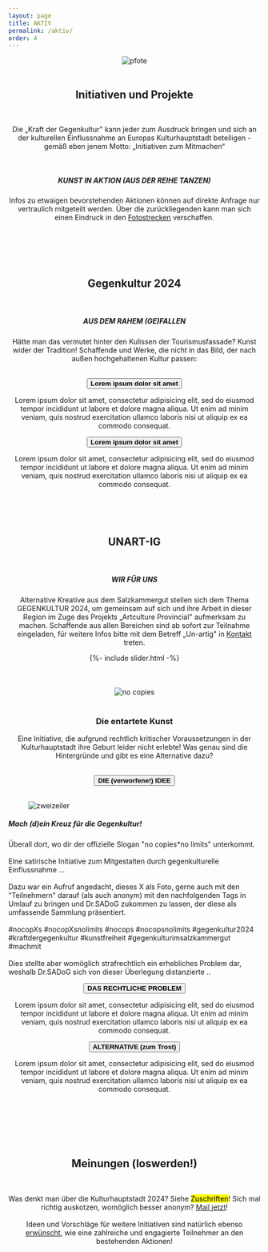 ```yaml
---
layout: page
title: AKTIV
permalink: /aktiv/
order: 4
---
```

<div align="center">
  <div class="col-12 col-lg-10 col-xl-8">
    <img class="is-small" src="{{ "/assets/images/pfote.png" | relative_url }}" alt="pfote">
    <br> <br>
    <h2 class="post__subtitle"><span>Initiativen und Projekte</span></h2>  
    <br>
    <p>Die „Kraft der Gegenkultur" kann jeder zum Ausdruck bringen und sich an der kulturellen Einflussnahme an Europas Kulturhauptstadt beteiligen - gemäß eben jenem Motto: „Initiativen zum Mitmachen“</p>
    <br>
    <h5><strong>KUNST IN AKTION (AUS DER REIHE TANZEN)</strong></h5>
    <p>Infos zu etwaigen bevorstehenden Aktionen können auf direkte Anfrage nur vertraulich mitgeteilt werden. Über die zurückliegenden kann man sich einen Eindruck in den <a href="http://" target="_blank" rel="noopener noreferrer">Fotostrecken</a> verschaffen.</p>
  </div>
  <br> <br>
</div>

<div class="is-light_bg" align="center">
  <div class="col-12 col-lg-10 col-xl-8">
    <br> <br>
    <h2 class="post__subtitle"><span>Gegenkultur 2024</span></h2>  
    <br>
    <h5><strong>AUS DEM RAHEM (GE)FALLEN</strong></h5>
    <p>Hätte man das vermutet hinter den Kulissen der Tourismusfassade? Kunst wider der Tradition! Schaffende und Werke, die nicht in das Bild, der nach außen hochgehaltenen Kultur passen:</p>
    <br>
  </div>
  <button class="accordion h4"><strong>Lorem ipsum dolor sit amet</strong></button>
  <div class="accordion-content">
    <p>Lorem ipsum dolor sit amet, consectetur adipisicing elit, sed do eiusmod tempor incididunt ut labore et dolore magna aliqua. Ut enim ad minim veniam, quis nostrud exercitation ullamco laboris nisi ut aliquip ex ea commodo consequat.</p>
  </div>    
  <button class="accordion h4"><strong>Lorem ipsum dolor sit amet</strong></button>
  <div class="accordion-content">
    <p>Lorem ipsum dolor sit amet, consectetur adipisicing elit, sed do eiusmod tempor incididunt ut labore et dolore magna aliqua. Ut enim ad minim veniam, quis nostrud exercitation ullamco laboris nisi ut aliquip ex ea commodo consequat.</p>
  </div>
  <br> <br> <br>
</div>

<div  align="center">
  <div class="col-12 col-lg-10 col-xl-8">
    <h2 class="post__subtitle"><span>UNART-IG</span></h2>
    <br>
    <h5><strong>WIR FÜR UNS</strong></h5>
    <p>Alternative Kreative aus dem Salzkammergut stellen sich dem Thema GEGENKULTUR 2024, um gemeinsam auf sich und ihre Arbeit in dieser Region im Zuge des Projekts „Artculture Provincial" aufmerksam zu machen. Schaffende aus allen Bereichen sind ab sofort zur Teilnahme eingeladen, für weitere Infos bitte mit dem Betreff „Un-artig" in <a href="{{ "/kontakt" | relative_url }}" target="_blank" rel="noopener noreferrer">Kontakt</a> treten.
    </p>
  </div>
  {%- include slider.html -%}  
</div>

<div class="is-light_bg" align="center">
  <div class="col-12 col-lg-10 col-xl-8">
    <br> <br> <br>
    <img src="{{ "/assets/images/no_copies.png" | relative_url }}" alt="no copies">
    <br> <br>
    <h3><strong>Die entartete Kunst</strong></h3>
    <p>Eine Initiative, die aufgrund rechtlich kritischer Voraussetzungen in der Kulturhauptstadt ihre Geburt leider nicht erlebte! Was genau sind die Hintergründe und gibt es eine Alternative dazu?</p>
    <br>
  </div>
  <button class="accordion is-active h4"><strong>DIE (verworfene!) IDEE</strong></button>
  <div class="accordion-content">
    <div class="col-12 col-lg-10 col-xl-8">
      <br>
      <div align="left">
        <figure class="img-fit img-fit_contain ratio-1x1 is-medium is-float-left">
          <img src="{{ "/assets/images/zweizeiler.png" | relative_url }}" alt="zweizeiler">
        </figure>
        <h5><strong>Mach (d)ein Kreuz für die Gegenkultur! </strong></h5>
        <p>Überall dort, wo dir der offizielle Slogan "no copies*no limits" 
          unterkommt.<br>
          <br>
          Eine satirische Initiative zum Mitgestalten durch gegenkulturelle 
          Einflussnahme ... <br>
          <br>
          Dazu war ein Aufruf angedacht, dieses X als Foto, gerne auch mit den 
          "Teilnehmern" darauf (als auch anonym) mit den nachfolgenden Tags in 
          Umlauf zu bringen und Dr.SADoG zukommen zu lassen, der diese als 
          umfassende Sammlung präsentiert. <br>
          <br>
          #nocopXs #nocopXsnolimits #nocops #nocopsnolimits #gegenkultur2024 
          #kraftdergegenkultur #kunstfreiheit #gegenkulturimsalzkammergut #machmit <br>
          <br>
          Dies stellte aber womöglich strafrechtlich ein erhebliches Problem dar, 
          weshalb Dr.SADoG sich von dieser Überlegung distanzierte .. </p>
      </div>
    </div>
  </div>    
  <button class="accordion h4"><strong>DAS RECHTLICHE PROBLEM</strong></button>
  <div class="accordion-content">
    <p>Lorem ipsum dolor sit amet, consectetur adipisicing elit, sed do eiusmod tempor incididunt ut labore et dolore magna aliqua. Ut enim ad minim veniam, quis nostrud exercitation ullamco laboris nisi ut aliquip ex ea commodo consequat.</p>
  </div>
  <button class="accordion h4"><strong>ALTERNATIVE (zum Trost)</strong></button>
  <div class="accordion-content">
    <p>Lorem ipsum dolor sit amet, consectetur adipisicing elit, sed do eiusmod tempor incididunt ut labore et dolore magna aliqua. Ut enim ad minim veniam, quis nostrud exercitation ullamco laboris nisi ut aliquip ex ea commodo consequat.</p>
  </div>
  <br> <br> <br>
</div>

<div align="center">
  <div class="col-12 col-lg-10 col-xl-8">
    <br><br>
    <h2 class="post__subtitle"><span>Meinungen (loswerden!)</span></h2>  
    <br>
    <p>Was denkt man über die Kulturhauptstadt 2024? Siehe <mark>Zuschriften</mark>! Sich mal richtig auskotzen, womöglich besser anonym? <a href="mailto:{{ site.contact.email }}">Mail jetzt</a>!
      <br> <br>
      Ideen und Vorschläge für weitere Initiativen sind natürlich ebenso <a href="http://" target="_blank" rel="noopener noreferrer">erwünscht</a>, wie eine zahlreiche und engagierte Teilnehmer an den bestehenden Aktionen!
      </p>
  </div>
</div>